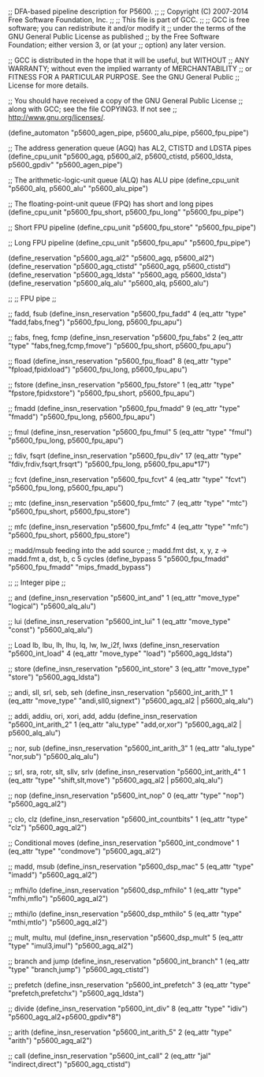;; DFA-based pipeline description for P5600.
;;
;; Copyright (C) 2007-2014 Free Software Foundation, Inc.
;;
;; This file is part of GCC.
;;
;; GCC is free software; you can redistribute it and/or modify it
;; under the terms of the GNU General Public License as published
;; by the Free Software Foundation; either version 3, or (at your
;; option) any later version.

;; GCC is distributed in the hope that it will be useful, but WITHOUT
;; ANY WARRANTY; without even the implied warranty of MERCHANTABILITY
;; or FITNESS FOR A PARTICULAR PURPOSE.  See the GNU General Public
;; License for more details.

;; You should have received a copy of the GNU General Public License
;; along with GCC; see the file COPYING3.  If not see
;; <http://www.gnu.org/licenses/>.

(define_automaton "p5600_agen_pipe, p5600_alu_pipe, p5600_fpu_pipe")

;; The address generation queue (AGQ) has AL2, CTISTD and LDSTA pipes
(define_cpu_unit "p5600_agq, p5600_al2, p5600_ctistd, p5600_ldsta,
		  p5600_gpdiv" "p5600_agen_pipe")

;; The arithmetic-logic-unit queue (ALQ) has ALU pipe
(define_cpu_unit "p5600_alq, p5600_alu" "p5600_alu_pipe")

;; The floating-point-unit queue (FPQ) has short and long pipes
(define_cpu_unit "p5600_fpu_short, p5600_fpu_long" "p5600_fpu_pipe")

;; Short FPU pipeline
(define_cpu_unit "p5600_fpu_store" "p5600_fpu_pipe")

;; Long FPU pipeline
(define_cpu_unit "p5600_fpu_apu" "p5600_fpu_pipe")

(define_reservation "p5600_agq_al2" "p5600_agq, p5600_al2")
(define_reservation "p5600_agq_ctistd" "p5600_agq, p5600_ctistd")
(define_reservation "p5600_agq_ldsta" "p5600_agq, p5600_ldsta")
(define_reservation "p5600_alq_alu" "p5600_alq, p5600_alu")

;;
;; FPU pipe
;;

;; fadd, fsub
(define_insn_reservation "p5600_fpu_fadd" 4
  (eq_attr "type" "fadd,fabs,fneg")
  "p5600_fpu_long, p5600_fpu_apu")

;; fabs, fneg, fcmp
(define_insn_reservation "p5600_fpu_fabs" 2
  (eq_attr "type" "fabs,fneg,fcmp,fmove")
  "p5600_fpu_short, p5600_fpu_apu")

;; fload
(define_insn_reservation "p5600_fpu_fload" 8
  (eq_attr "type" "fpload,fpidxload")
  "p5600_fpu_long, p5600_fpu_apu")

;; fstore
(define_insn_reservation "p5600_fpu_fstore" 1
  (eq_attr "type" "fpstore,fpidxstore")
  "p5600_fpu_short, p5600_fpu_apu")

;; fmadd
(define_insn_reservation "p5600_fpu_fmadd" 9
  (eq_attr "type" "fmadd")
  "p5600_fpu_long, p5600_fpu_apu")

;; fmul
(define_insn_reservation "p5600_fpu_fmul" 5
  (eq_attr "type" "fmul")
  "p5600_fpu_long, p5600_fpu_apu")

;; fdiv, fsqrt
(define_insn_reservation "p5600_fpu_div" 17
  (eq_attr "type" "fdiv,frdiv,fsqrt,frsqrt")
  "p5600_fpu_long, p5600_fpu_apu*17")

;; fcvt
(define_insn_reservation "p5600_fpu_fcvt" 4
  (eq_attr "type" "fcvt")
  "p5600_fpu_long, p5600_fpu_apu")

;; mtc
(define_insn_reservation "p5600_fpu_fmtc" 7
  (eq_attr "type" "mtc")
  "p5600_fpu_short, p5600_fpu_store")

;; mfc
(define_insn_reservation "p5600_fpu_fmfc" 4
  (eq_attr "type" "mfc")
  "p5600_fpu_short, p5600_fpu_store")

;; madd/msub feeding into the add source
;; madd.fmt dst, x, y, z -> madd.fmt a, dst, b, c 5 cycles
(define_bypass 5 "p5600_fpu_fmadd" "p5600_fpu_fmadd" "mips_fmadd_bypass")

;;
;; Integer pipe
;;

;; and
(define_insn_reservation "p5600_int_and" 1
  (eq_attr "move_type" "logical")
  "p5600_alq_alu")

;; lui
(define_insn_reservation "p5600_int_lui" 1
  (eq_attr "move_type" "const")
  "p5600_alq_alu")

;; Load lb, lbu, lh, lhu, lq, lw, lw_i2f, lwxs
(define_insn_reservation "p5600_int_load" 4
  (eq_attr "move_type" "load")
  "p5600_agq_ldsta")

;; store
(define_insn_reservation "p5600_int_store" 3
  (eq_attr "move_type" "store")
  "p5600_agq_ldsta")

;; andi, sll, srl, seb, seh
(define_insn_reservation "p5600_int_arith_1" 1
  (eq_attr "move_type" "andi,sll0,signext")
  "p5600_agq_al2 | p5600_alq_alu")

;; addi, addiu, ori, xori, add, addu
(define_insn_reservation "p5600_int_arith_2" 1
  (eq_attr "alu_type" "add,or,xor")
  "p5600_agq_al2 | p5600_alq_alu")

;; nor, sub
(define_insn_reservation "p5600_int_arith_3" 1
  (eq_attr "alu_type" "nor,sub")
  "p5600_alq_alu")

;; srl, sra, rotr, slt, sllv, srlv
(define_insn_reservation "p5600_int_arith_4" 1
  (eq_attr "type" "shift,slt,move")
  "p5600_agq_al2 | p5600_alq_alu")

;; nop
(define_insn_reservation "p5600_int_nop" 0
  (eq_attr "type" "nop")
  "p5600_agq_al2")

;; clo, clz
(define_insn_reservation "p5600_int_countbits" 1
  (eq_attr "type" "clz")
  "p5600_agq_al2")

;; Conditional moves
(define_insn_reservation "p5600_int_condmove" 1
  (eq_attr "type" "condmove")
  "p5600_agq_al2")

;; madd, msub
(define_insn_reservation "p5600_dsp_mac" 5
  (eq_attr "type" "imadd")
  "p5600_agq_al2")

;; mfhi/lo
(define_insn_reservation "p5600_dsp_mfhilo" 1
  (eq_attr "type" "mfhi,mflo")
  "p5600_agq_al2")

;; mthi/lo
(define_insn_reservation "p5600_dsp_mthilo" 5
  (eq_attr "type" "mthi,mtlo")
  "p5600_agq_al2")

;; mult, multu, mul
(define_insn_reservation "p5600_dsp_mult" 5
  (eq_attr "type" "imul3,imul")
  "p5600_agq_al2")

;; branch and jump
(define_insn_reservation "p5600_int_branch" 1
  (eq_attr "type" "branch,jump")
  "p5600_agq_ctistd")

;; prefetch
(define_insn_reservation "p5600_int_prefetch" 3
  (eq_attr "type" "prefetch,prefetchx")
  "p5600_agq_ldsta")

;; divide
(define_insn_reservation "p5600_int_div" 8
  (eq_attr "type" "idiv")
  "p5600_agq_al2+p5600_gpdiv*8")

;; arith
(define_insn_reservation "p5600_int_arith_5" 2
  (eq_attr "type" "arith")
  "p5600_agq_al2")

;; call
(define_insn_reservation "p5600_int_call" 2
  (eq_attr "jal" "indirect,direct")
  "p5600_agq_ctistd")

